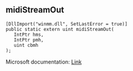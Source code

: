 ## midiStreamOut

```
[DllImport("winmm.dll", SetLastError = true)]
public static extern uint midiStreamOut(
   IntPtr hms,
   IntPtr pmh,
   uint cbmh
);
```

Microsoft documentation: [Link](https://learn.microsoft.com/en-us/windows/win32/api/mmeapi/nf-mmeapi-midistreamout)
